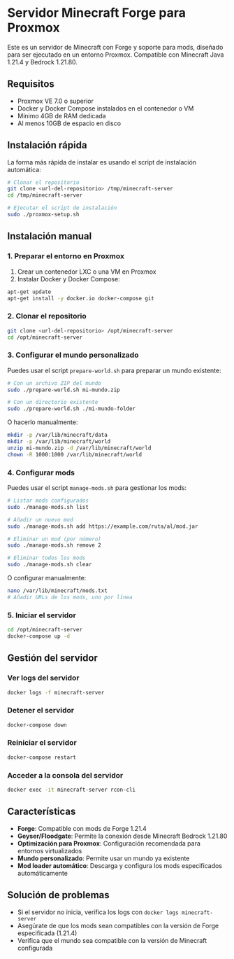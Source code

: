 # Servidor Minecraft Forge para Proxmox

Este es un servidor de Minecraft con Forge y soporte para mods, diseñado para ser ejecutado en un entorno Proxmox. Compatible con Minecraft Java 1.21.4 y Bedrock 1.21.80.

## Requisitos
- Proxmox VE 7.0 o superior
- Docker y Docker Compose instalados en el contenedor o VM
- Mínimo 4GB de RAM dedicada
- Al menos 10GB de espacio en disco

## Instalación rápida

La forma más rápida de instalar es usando el script de instalación automática:

```bash
# Clonar el repositorio
git clone <url-del-repositorio> /tmp/minecraft-server
cd /tmp/minecraft-server

# Ejecutar el script de instalación
sudo ./proxmox-setup.sh
```

## Instalación manual

### 1. Preparar el entorno en Proxmox

1. Crear un contenedor LXC o una VM en Proxmox
2. Instalar Docker y Docker Compose:

```bash
apt-get update
apt-get install -y docker.io docker-compose git
```

### 2. Clonar el repositorio

```bash
git clone <url-del-repositorio> /opt/minecraft-server
cd /opt/minecraft-server
```

### 3. Configurar el mundo personalizado

Puedes usar el script `prepare-world.sh` para preparar un mundo existente:

```bash
# Con un archivo ZIP del mundo
sudo ./prepare-world.sh mi-mundo.zip

# Con un directorio existente
sudo ./prepare-world.sh ./mi-mundo-folder
```

O hacerlo manualmente:

```bash
mkdir -p /var/lib/minecraft/data
mkdir -p /var/lib/minecraft/world
unzip mi-mundo.zip -d /var/lib/minecraft/world
chown -R 1000:1000 /var/lib/minecraft/world
```

### 4. Configurar mods

Puedes usar el script `manage-mods.sh` para gestionar los mods:

```bash
# Listar mods configurados
sudo ./manage-mods.sh list

# Añadir un nuevo mod
sudo ./manage-mods.sh add https://example.com/ruta/al/mod.jar

# Eliminar un mod (por número)
sudo ./manage-mods.sh remove 2

# Eliminar todos los mods
sudo ./manage-mods.sh clear
```

O configurar manualmente:

```bash
nano /var/lib/minecraft/mods.txt
# Añadir URLs de los mods, uno por línea
```

### 5. Iniciar el servidor

```bash
cd /opt/minecraft-server
docker-compose up -d
```

## Gestión del servidor

### Ver logs del servidor
```bash
docker logs -f minecraft-server
```

### Detener el servidor
```bash
docker-compose down
```

### Reiniciar el servidor
```bash
docker-compose restart
```

### Acceder a la consola del servidor
```bash
docker exec -it minecraft-server rcon-cli
```

## Características

- **Forge**: Compatible con mods de Forge 1.21.4
- **Geyser/Floodgate**: Permite la conexión desde Minecraft Bedrock 1.21.80
- **Optimización para Proxmox**: Configuración recomendada para entornos virtualizados
- **Mundo personalizado**: Permite usar un mundo ya existente
- **Mod loader automático**: Descarga y configura los mods especificados automáticamente

## Solución de problemas

- Si el servidor no inicia, verifica los logs con `docker logs minecraft-server`
- Asegúrate de que los mods sean compatibles con la versión de Forge especificada (1.21.4)
- Verifica que el mundo sea compatible con la versión de Minecraft configurada 